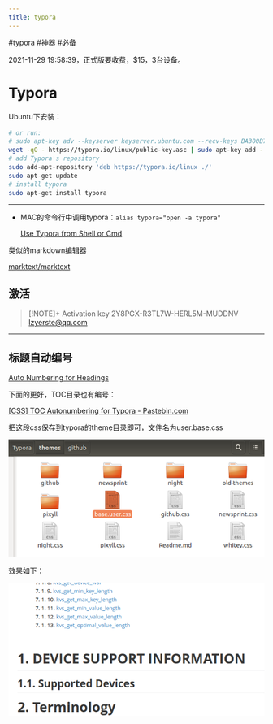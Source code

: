 ```yaml
---
title: typora
---
```


#typora #神器 #必备

2021-11-29 19:58:39，正式版要收费，$15，3台设备。

# Typora

Ubuntu下安装：

```bash
# or run:
# sudo apt-key adv --keyserver keyserver.ubuntu.com --recv-keys BA300B7755AFCFAE
wget -qO - https://typora.io/linux/public-key.asc | sudo apt-key add -
# add Typora's repository
sudo add-apt-repository 'deb https://typora.io/linux ./'
sudo apt-get update
# install typora
sudo apt-get install typora
```

---

- MAC的命令行中调用typora：`alias typora="open -a typora"`
    
    [Use Typora from Shell or Cmd](https://support.typora.io/Use-Typora-From-Shell-or-cmd/)
    

类似的markdown编辑器

[marktext/marktext](https://github.com/marktext/marktext)

## 激活

> [!NOTE]+ Activation key
> 2Y8PGX-R3TL7W-HERL5M-MUDDNV
> lzyerste@qq.com

---

## 标题自动编号

[Auto Numbering for Headings](https://support.typora.io/Auto-Numbering/)

下面的更好，TOC目录也有编号：

[[CSS] TOC Autonumbering for Typora - Pastebin.com](https://pastebin.com/NYugSbXk)

把这段css保存到typora的theme目录即可，文件名为user.base.css

![2022-05-02_11-20-42](assets/2022-05-02_11-20-42.png)

效果如下：

![c79ea10b044580173c7fd16985dea246](assets/c79ea10b044580173c7fd16985dea246.png)